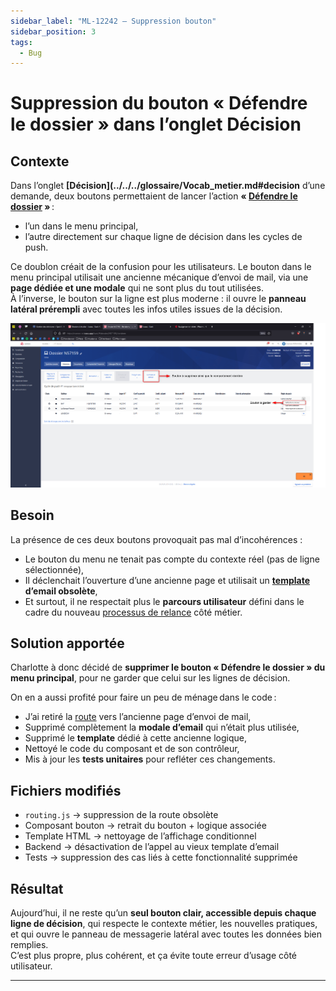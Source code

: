 ```yaml
---
sidebar_label: "ML-12242 – Suppression bouton"
sidebar_position: 3
tags:
  - Bug
---
```

# Suppression du bouton « Défendre le dossier » dans l’onglet Décision

## Contexte

Dans l’onglet **[Décision](../../../glossaire/Vocab_metier.md#decision** d’une demande, deux boutons permettaient de lancer l’action **« [Défendre le dossier](../../../glossaire/Vocab_metier.md#defendre-le-dossier) »** :  

- l’un dans le menu principal,  
- l’autre directement sur chaque ligne de décision dans les cycles de push.

Ce doublon créait de la confusion pour les utilisateurs. Le bouton dans le menu principal utilisait une ancienne mécanique d’envoi de mail, via une **page dédiée et une modale** qui ne sont plus du tout utilisées.  
À l’inverse, le bouton sur la ligne est plus moderne : il ouvre le **panneau latéral prérempli** avec toutes les infos utiles issues de la décision.

![Screenshot de la page avant correction](ml_12242.png)

## Besoin

La présence de ces deux boutons provoquait pas mal d’incohérences :

- Le bouton du menu ne tenait pas compte du contexte réel (pas de ligne sélectionnée),
- Il déclenchait l’ouverture d’une ancienne page et utilisait un **[template](../../../glossaire/Vocab.md#template) d’email obsolète**,
- Et surtout, il ne respectait plus le **parcours utilisateur** défini dans le cadre du nouveau [processus de relance](../../../glossaire/Vocab_metier.md#processus-de-relance) côté métier.

## Solution apportée

Charlotte à donc décidé de **supprimer le bouton « Défendre le dossier » du menu principal**, pour ne garder que celui sur les lignes de décision.

On en a aussi profité pour faire un peu de ménage dans le code :

- J’ai retiré la [route](../../../glossaire/Vocab.md#route) vers l’ancienne page d’envoi de mail,
- Supprimé complètement la **modale d’email** qui n’était plus utilisée,
- Supprimé le **template** dédié à cette ancienne logique,
- Nettoyé le code du composant et de son contrôleur,
- Mis à jour les **tests unitaires** pour refléter ces changements.

## Fichiers modifiés

- `routing.js` → suppression de la route obsolète
- Composant bouton → retrait du bouton + logique associée
- Template HTML → nettoyage de l’affichage conditionnel
- Backend → désactivation de l’appel au vieux template d’email
- Tests → suppression des cas liés à cette fonctionnalité supprimée

## Résultat

Aujourd’hui, il ne reste qu’un **seul bouton clair, accessible depuis chaque ligne de décision**, qui respecte le contexte métier, les nouvelles pratiques, et qui ouvre le panneau de messagerie latéral avec toutes les données bien remplies.  
C’est plus propre, plus cohérent, et ça évite toute erreur d’usage côté utilisateur.

---
